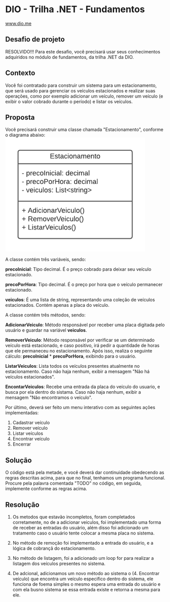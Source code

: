 # DIO - Trilha .NET - Fundamentos
www.dio.me

## Desafio de projeto
RESOLVIDO!!!
Para este desafio, você precisará usar seus conhecimentos adquiridos no módulo de fundamentos, da trilha .NET da DIO.

## Contexto
Você foi contratado para construir um sistema para um estacionamento, que será usado para gerenciar os veículos estacionados e realizar suas operações, como por exemplo adicionar um veículo, remover um veículo (e exibir o valor cobrado durante o período) e listar os veículos.

## Proposta
Você precisará construir uma classe chamada "Estacionamento", conforme o diagrama abaixo:
![Diagrama de classe estacionamento](diagrama_classe_estacionamento.png)

A classe contém três variáveis, sendo:

**precoInicial**: Tipo decimal. É o preço cobrado para deixar seu veículo estacionado.

**precoPorHora**: Tipo decimal. É o preço por hora que o veículo permanecer estacionado.

**veiculos**: É uma lista de string, representando uma coleção de veículos estacionados. Contém apenas a placa do veículo.

A classe contém três métodos, sendo:

**AdicionarVeiculo**: Método responsável por receber uma placa digitada pelo usuário e guardar na variável **veiculos**.

**RemoverVeiculo**: Método responsável por verificar se um determinado veículo está estacionado, e caso positivo, irá pedir a quantidade de horas que ele permaneceu no estacionamento. Após isso, realiza o seguinte cálculo: **precoInicial** * **precoPorHora**, exibindo para o usuário.

**ListarVeiculos**: Lista todos os veículos presentes atualmente no estacionamento. Caso não haja nenhum, exibir a mensagem "Não há veículos estacionados".

**EncontarVeiculos**: Recebe uma entrada da placa do veículo do usuario, e busca por ela dentro do sistama. Caso não haja nenhum, exibir a mensagem "Não encontramos o veículo".

Por último, deverá ser feito um menu interativo com as seguintes ações implementadas:
1. Cadastrar veículo
2. Remover veículo
3. Listar veículos
4. Encontrar veículo
5. Encerrar


## Solução
O código está pela metade, e você deverá dar continuidade obedecendo as regras descritas acima, para que no final, tenhamos um programa funcional. Procure pela palavra comentada "TODO" no código, em seguida, implemente conforme as regras acima.

## Resolução

1. Os metodos que estavão incompletos, foram completados corretamente, no de a adicionar veiculos, foi implementado uma forma de receber as entradas do usuário, além disso foi adicionado um tratamento caso o usuário tente colocar a mesma placa no sistema.

2. No método de remoção foi implementado a entrada do usuário, e a lógica de cobrançã do estacionamento.

3. No método de listagem, foi a adicionado um loop for para realizar a listagem dos veículos presentes no sistema.

4. De adcional, adicionamos um novo método ao sistema o (4. Encontrar veículo) que encontra um veículo especifico dentro do sistema, ele funciona de foema simples o mesmo espera uma entrada do usuário e com ela busno sistema se essa entrada existe e retorna a mesma para ele.
